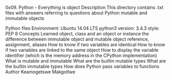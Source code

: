 0x09. Python - Everything is object
Description
This directory contains .txt files with answers referring to questions about Python mutable and immutable objects

Python files
Environment: Ubuntu 14.04 LTS
python3 version: 3.4.3
style: PEP 8
Concepts Learned
object, class and an object or instance
the difference between immutable object and mutable object
reference, assignment, aliases
How to know if two variables are identical
How to know if two variables are linked to the same object
How to display the variable identifier (which is the memory address in the CPython implementation)
What is mutable and immutable
What are the builtin mutable types
What are the builtin immutable types
How does Python pass variables to functions
Author
Keamogetswe Makgotlwe
